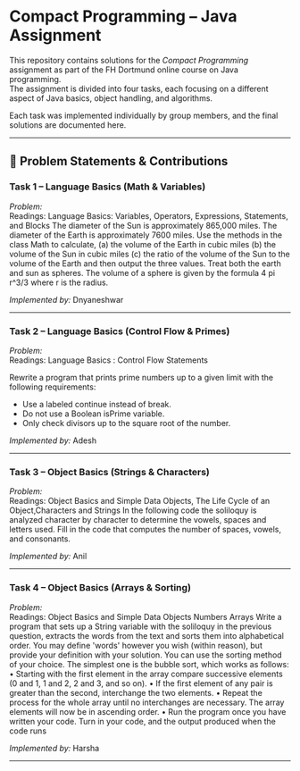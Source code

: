 # Compact Programming – Java Assignment

This repository contains solutions for the *Compact Programming* assignment as part of the FH Dortmund online course on Java programming.  
The assignment is divided into four tasks, each focusing on a different aspect of Java basics, object handling, and algorithms.  

Each task was implemented individually by group members, and the final solutions are documented here.  

---

## 📌 Problem Statements & Contributions

### Task 1 – Language Basics (Math & Variables)
*Problem:*  
Readings: Language Basics: Variables, Operators, Expressions, Statements, and Blocks 
The diameter of the Sun is approximately 865,000 miles. The diameter of the Earth is 
approximately 7600 miles. Use the methods in the class Math to calculate, 
(a) the volume of the Earth in cubic miles 
(b) the volume of the Sun in cubic miles 
(c) the ratio of the volume of the Sun to the volume of the Earth 
and then output the three values. Treat both the earth and sun as spheres. The volume of a 
sphere is given by the formula 4 pi r^3/3 where r is the radius.

*Implemented by:* Dnyaneshwar

---

### Task 2 – Language Basics (Control Flow & Primes)
*Problem:*  
Readings: Language Basics : Control Flow Statements

Rewrite a program that prints prime numbers up to a given limit with the following requirements:  
- Use a labeled continue instead of break.  
- Do not use a Boolean isPrime variable.  
- Only check divisors up to the square root of the number.  

*Implemented by:* Adesh

---

### Task 3 – Object Basics (Strings & Characters)
*Problem:*  
Readings: Object Basics and Simple Data Objects, The Life Cycle of an Object,Characters and 
Strings 
In the following code the soliloquy is analyzed character by character to determine the vowels, 
spaces and letters used. Fill in the code that computes the number of spaces, vowels, and 
consonants. 

*Implemented by:* Anil

---

### Task 4 – Object Basics (Arrays & Sorting)
*Problem:*  
Readings: Object Basics and Simple Data Objects 
Numbers 
Arrays 
Write a program that sets up a String variable with the soliloquy in the previous question, 
extracts the words from the text and sorts them into alphabetical order. You may define 
'words' however you wish (within reason), but provide your definition with your solution. You 
can use the sorting method of your choice. The simplest one is the bubble sort, which works 
as follows: 
• Starting with the first element in the array compare successive elements (0 and 1, 1 
and 2, 2 and 3, and so on). 
• If the first element of any pair is greater than the second, interchange the two 
elements. 
• Repeat the process for the whole array until no interchanges are necessary. The array 
elements will now be in ascending order. 
• Run the program once you have written your code. Turn in your code, and the output 
produced when the code runs

*Implemented by:* Harsha

---
